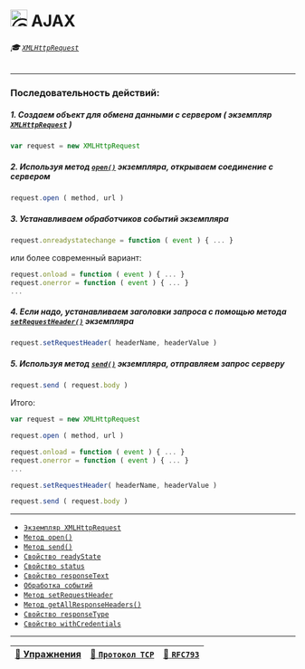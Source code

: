 # <img src="https://avatars2.githubusercontent.com/u/19735284?s=40&v=4" width="30" title="Ⓒ Irina Fylyppova ( garevna ) 2019"/> AJAX

###### :mortar_board: [`XMLHttpRequest`](XMLHttpRequest)

***

### Последовательность действий:

##### 1. Создаем объект для обмена данными с сервером ( экземпляр [`XMLHttpRequest`](#XMLHttpRequest) )
```javascript
var request = new XMLHttpRequest
```
##### 2. Используя метод [`open()`](#open) экземпляра, открываем соединение с сервером
```javascript
request.open ( method, url )
```
##### 3. Устанавливаем обработчиков событий экземпляра

```javascript
request.onreadystatechange = function ( event ) { ... }
```

или более современный вариант:

```javascript
request.onload = function ( event ) { ... }
request.onerror = function ( event ) { ... }
...
```

##### 4. Если надо, устанавливаем заголовки запроса с помощью метода [`setRequestHeader()`](XMLHttpRequest#setRequestHeader) экземпляра
```javascript
request.setRequestHeader( headerName, headerValue )
```
##### 5. Используя метод [`send()`](XMLHttpRequest#send) экземпляра, отправляем запрос серверу
```javascript
request.send ( request.body )
```

Итого:

```javascript
var request = new XMLHttpRequest

request.open ( method, url )

request.onload = function ( event ) { ... }
request.onerror = function ( event ) { ... }
...

request.setRequestHeader( headerName, headerValue )

request.send ( request.body )
```

***

* [`Экземпляр XMLHttpRequest`](XMLHttpRequest-content)
* [`Метод open()`](XMLHttpRequest-open)
* [`Метод send()`](XMLHttpRequest-send)
* [`Свойство readyState`](XMLHttpRequest-readyState)
* [`Свойство status`](XMLHttpRequest-status)
* [`Свойство responseText`](XMLHttpRequest-responseText)
* [`Обработка событий`](XMLHttpRequest-events)
* [`Метод setRequestHeader`](XMLHttpRequest-setRequestHeader)
* [`Метод getAllResponseHeaders()`](XMLHttpRequest-response#getAllResponseHeaders)
* [`Свойство responseType`](XMLHttpRequest-response#responseType)
* [`Свойство withCredentials`](XMLHttpRequest-withCredentials)

***

| [:briefcase: Упражнения](https://docs.google.com/forms/d/e/1FAIpQLSdA3JwhlOTXdZxCO3y1MdLe-pe-cynNVGeboy7IV0aWHliGHA/viewform) | [:link: `Протокол TCP`](https://xakep.ru/2002/04/11/14943/) | [:link: **`RFC793`**](https://www.lissyara.su/doc/rfc/rfc793/) |
|-|-|-|
